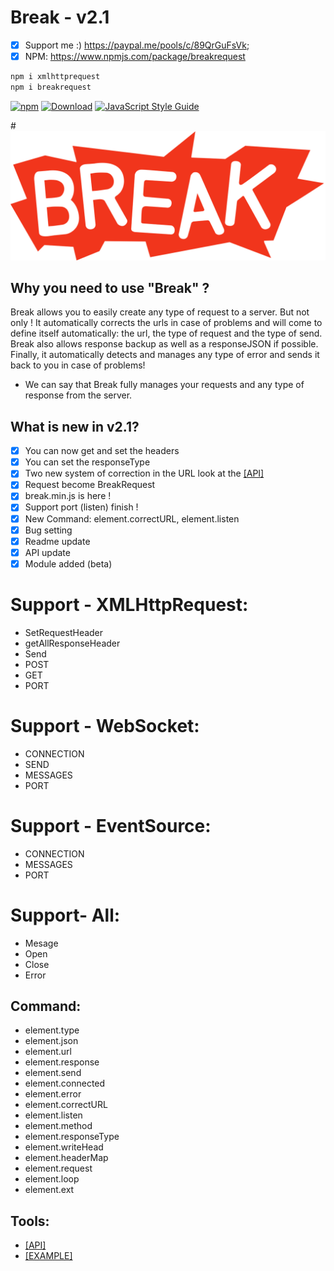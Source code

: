# Break - v2.1

- [X] Support me :) https://paypal.me/pools/c/89QrGuFsVk;
- [x] NPM: https://www.npmjs.com/package/breakrequest

```js
npm i xmlhttprequest
npm i breakrequest
```

[![npm](https://img.shields.io/npm/v/anticore.svg?style=plastic)](https://github.com/YoannCHB/Break/tree/gh-pages/module)
[![Download](https://img.shields.io/chocolatey/dt/scriptcs.svg?style=plastic)](https://github.com/YoannCHB/Break/blob/gh-pages/break.js)
[![JavaScript Style Guide](https://img.shields.io/badge/code_style-standard-brightgreen.svg)](https://fr.wikipedia.org/wiki/JavaScript)

#<img alt="Break" title="Break" src="img/break.png"/>

## Why you need to use "Break" ?

Break allows you to easily create any type of request to a server. But not only ! It automatically corrects the urls in case of problems and will come to define itself automatically: the url, the type of request and the type of send. Break also allows response backup as well as a responseJSON if possible. Finally, it automatically detects and manages any type of error and sends it back to you in case of problems!
* We can say that Break fully manages your requests and any type of response from the server.

## What is new in v2.1?

- [x] You can now get and set the headers
- [x] You can set the responseType
- [x] Two new system of correction in the URL look at the [[API]](https://github.com/YoannCHB/Break/blob/master/doc/api.md)
- [x] Request become BreakRequest
- [x] break.min.js is here !
- [x] Support port (listen) finish !
- [x] New Command: element.correctURL, element.listen
- [x] Bug setting
- [x] Readme update
- [x] API update
- [X] Module added (beta)

# Support - XMLHttpRequest:
* SetRequestHeader
* getAllResponseHeader
* Send
* POST
* GET
* PORT

# Support - WebSocket:
* CONNECTION
* SEND
* MESSAGES
* PORT

# Support - EventSource:
* CONNECTION
* MESSAGES
* PORT

# Support- All:
* Mesage
* Open
* Close
* Error

Command:
---------------------------------------------------------------------
* element.type
* element.json
* element.url
* element.response
* element.send
* element.connected
* element.error
* element.correctURL
* element.listen
* element.method
* element.responseType
* element.writeHead
* element.headerMap
* element.request
* element.loop
* element.ext

## Tools:
* [[API]](https://github.com/YoannCHB/Break/blob/master/doc/api.md)
* [[EXAMPLE]](https://yoannchb.github.io/Break/)
